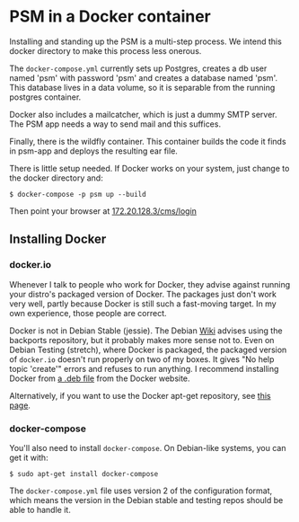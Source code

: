 # PSM in a Docker container

Installing and standing up the PSM is a multi-step process.  We intend
this docker directory to make this process less onerous.  

The `docker-compose.yml` currently sets up Postgres, creates a db user
named 'psm' with password 'psm' and creates a database named 'psm'.
This database lives in a data volume, so it is separable from the
running postgres container.

Docker also includes a mailcatcher, which is just a dummy SMTP server.
The PSM app needs a way to send mail and this suffices.

Finally, there is the wildfly container.  This container builds the
code it finds in psm-app and deploys the resulting ear file.

There is little setup needed.  If Docker works on your system, just
change to the docker directory and:

    $ docker-compose -p psm up --build

Then point your browser at
[172.20.128.3/cms/login](http://172.20.128.3/cms/login)
		
## Installing Docker

### docker.io

Whenever I talk to people who work for Docker, they advise against
running your distro's packaged version of Docker.  The packages just
don't work very well, partly because Docker is still such a
fast-moving target.  In my own experience, those people are correct.

Docker is not in Debian Stable (jessie).  The Debian
[Wiki](https://wiki.debian.org/Docker) advises using the backports
repository, but it probably makes more sense not to.  Even on Debian
Testing (stretch), where Docker is packaged, the packaged version of
`docker.io` doesn't run properly on two of my boxes.  It gives "No
help topic 'create'" errors and refuses to run anything.  I recommend
installing Docker from
[a .deb file](https://download.docker.com/linux/debian/dists/stretch/pool/stable/amd64/docker-ce_17.03.1~ce-0~debian-stretch_amd64.deb)
from the Docker website.

Alternatively, if you want to use the Docker apt-get repository, see
[this page](https://docs.docker.com/engine/installation/linux/debian/).

### docker-compose

You'll also need to install `docker-compose`.  On Debian-like systems,
you can get it with:

    $ sudo apt-get install docker-compose

The `docker-compose.yml` file uses version 2 of the configuration
format, which means the version in the Debian stable and testing repos
should be able to handle it.
